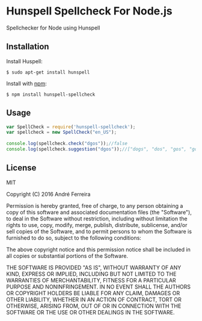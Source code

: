 # Hunspell Spellcheck For Node.js

Spellchecker for Node using Hunspell

## Installation

  Install Huspell:

    $ sudo apt-get install hunspell

  Install with [npm](http://npmjs.org):

    $ npm install hunspell-spellcheck

## Usage

```js
var SpellCheck = require('hunspell-spellcheck');
var spellcheck = new SpellCheck("en_US");
    
console.log(spellcheck.check("dgos"));//false
console.log(spellcheck.suggestion("dgos"));//["dogs", "dos", "gos", "gods", "egos", "duos", "d gos", "goos", "Osgood", "Degas", "dogy's"]
```

## License

  MIT
  
  Copyright (C) 2016 André Ferreira

  Permission is hereby granted, free of charge, to any person obtaining a copy of this software and associated documentation files (the "Software"), to deal in the Software without restriction, including without limitation the rights to use, copy, modify, merge, publish, distribute, sublicense, and/or sell copies of the Software, and to permit persons to whom the Software is furnished to do so, subject to the following conditions:

  The above copyright notice and this permission notice shall be included in all copies or substantial portions of the Software.

  THE SOFTWARE IS PROVIDED "AS IS", WITHOUT WARRANTY OF ANY KIND, EXPRESS OR IMPLIED, INCLUDING BUT NOT LIMITED TO THE WARRANTIES OF MERCHANTABILITY, FITNESS FOR A PARTICULAR PURPOSE AND NONINFRINGEMENT. IN NO EVENT SHALL THE AUTHORS OR COPYRIGHT HOLDERS BE LIABLE FOR ANY CLAIM, DAMAGES OR OTHER LIABILITY, WHETHER IN AN ACTION OF CONTRACT, TORT OR OTHERWISE, ARISING FROM, OUT OF OR IN CONNECTION WITH THE SOFTWARE OR THE USE OR OTHER DEALINGS IN THE SOFTWARE.